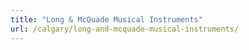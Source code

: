 ```yaml
---
title: "Long & McQuade Musical Instruments"
url: /calgary/long-and-mcquade-musical-instruments/
---
```

